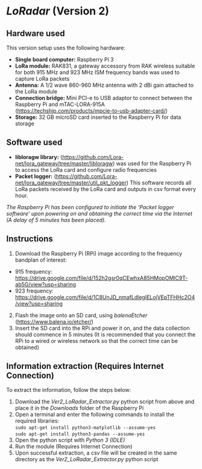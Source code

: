 # _LoRadar_ (Version 2)

## Hardware used
This version setup uses the following hardware:
- **Single board computer:** Raspberry Pi 3
- **LoRa module:** RAK831, a gateway accessory from RAK wireless suitable for both 915 MHz and 923 MHz ISM frequency bands was used to capture LoRa packets
- **Antenna:** A 1/2 wave 860-960 MHz antenna with 2 dBi gain attached to the LoRa module
- **Connection bridge:** Mini PCI-e to USB adaptor to connect between the Raspberry Pi and mTAC-LORA-915A (https://techship.com/products/mpcie-to-usb-adapter-card/)
- **Storage:** 32 GB microSD card inserted to the Raspberry Pi for data storage

## Software used
- **libloragw library:** (https://github.com/Lora-net/lora_gateway/tree/master/libloragw) was used for the Raspberry Pi to access the LoRa card and configure radio frequencies
- **Packet logger:** (https://github.com/Lora-net/lora_gateway/tree/master/util_pkt_logger) This software records all LoRa packets received by the LoRa card and outputs in csv format every hour.

*The Raspberry Pi has been configured to initiate the 'Packet logger software' upon powering on and obtaining the correct time via the Internet (A delay of 5 minutes has been placed).*

## Instructions
1) Download the Raspberry Pi (RPi) image according to the frequency bandplan of interest:  
- 915 frequency: https://drive.google.com/file/d/152h2gsr0qCEwhxA85HMopOMlC9T-ab5G/view?usp=sharing
- 923 frequency: https://drive.google.com/file/d/1C8UnJD_nmafLdlegIELojVEpTFHHc2O4/view?usp=sharing
2) Flash the image onto an SD card, using _balenaEtcher_ (https://www.balena.io/etcher/)
3) Insert the SD card into the RPi and power it on, and the data collection should commence in 5 minutes (It is recommended that you connect the RPi to a wired or wireless network so that the correct time can be obtained)

## Information extraction (Requires Internet Connection)
To extract the information, follow the steps below:
1) Download the _Ver2\_LoRadar\_Extractor.py_ python script from above and place it in the _Downloads_ folder of the Raspberry Pi
2) Open a terminal and enter the following commands to install the required libraries:  
`sudo apt-get install python3-matplotlib --assume-yes`  
`sudo apt-get install python3-pandas --assume-yes`
3) Open the python script with _Python 3 (IDLE)_
4) Run the module (Requires Internet Connection)
5) Upon successful extraction, a csv file will be created in the same directory as the _Ver2\_LoRadar\_Extractor.py_ python script

